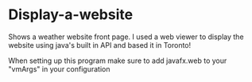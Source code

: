 # Display-a-website
Shows a weather website front page. I used a web viewer to display the website using java's built in API and based it in Toronto!

When setting up this program make sure to add javafx.web to your "vmArgs" in your configuration
